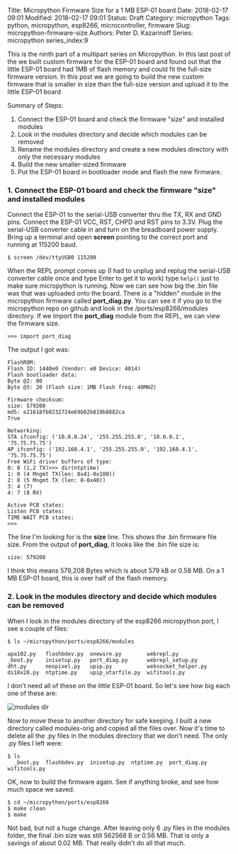 Title: Micropython Firmware Size for a 1 MB ESP-01 board
Date: 2018-02-17 09:01
Modified: 2018-02-17 09:01
Status: Draft
Category: micropython
Tags: python, micropython, esp8266, microcontroller, firmware
Slug: micropython-firmware-size
Authors: Peter D. Kazarinoff
Series: micropython
series_index:9

This is the ninth part of a multipart series on Micropython. In this last post of the we built custom firmware for the ESP-01 board and found out that the little ESP-01 board had 1MB of flash memory and could fit the full-size firmware version.  In this post we are going to build the new custom firmware that is smaller in size than the full-size version and upload it to the little ESP-01 board 

Summary of Steps:

1. Connect the ESP-01 board and check the firmware "size" and installed modules
2. Look in the modules directory and decide which modules can be removed
3. Rename the modules directory and create a new modules directory with only the necessary modules
4. Build the new smaller-sized firmware
5. Put the ESP-01 board in bootloader mode and flash the new firmware.


### 1. Connect the ESP-01 board and check the firmware "size" and installed modules

Connect the ESP-01 to the serial-USB converter thru the TX, RX and GND pins. Connect the ESP-01 VCC, RST, CHPD and RST pins to 3.3V. Plug the serial-USB converter cable in and turn on the breadboard power supply. Bring up a terminal and open **screen** pointing to the correct port and running at 115200 baud.

```
$ screen /dev/ttyUSB0 115200
```

When the REPL prompt comes up (I had to unplug and replug the serial-USB converter cable once and type Enter to get it to work) type ```help()``` just to make sure micropython is running. Now we can see how big the .bin file was that was uploaded onto the board. There is a "hidden" module in the micropython firmware called **port_diag.py**. You can see it if you go to the micropython repo on github and look in the /ports/esp8266/modules directory. If we import the **port_diag** module from the REPL, we can view the firmware size.

```
>>> import port_diag
```

The output I got was:

```
FlashROM:
Flash ID: 1440e0 (Vendor: e0 Device: 4014)
Flash bootloader data:
Byte @2: 00
Byte @3: 20 (Flash size: 1MB Flash freq: 40MHZ)

Firmware checksum:
size: 579208
md5: e21618fb0232724e69b02b819b8882ca
True

Networking:
STA ifconfig: ('10.0.0.24', '255.255.255.0', '10.0.0.1', '75.75.75.75')
AP ifconfig: ('192.168.4.1', '255.255.255.0', '192.168.4.1', '75.75.75.75')
Free WiFi driver buffers of type:
0: 8 (1,2 TX)>>> dir(ntptime)
1: 0 (4 Mngmt TX(len: 0x41-0x100))
2: 8 (5 Mngmt TX (len: 0-0x40))
3: 4 (7)
4: 7 (8 RX)

Active PCB states:
Listen PCB states:
TIME-WAIT PCB states:
>>>
```

The line I'm looking for is the **size** line. This shows the .bin firmware file size. From the output of **port_diag**, it looks like the .bin file size is:

```
size: 579208 
```

I think this means 579,208 Bytes which is about 579 kB or 0.58 MB. On a 1 MB ESP-01 board, this is over half of the flash memory.

### 2. Look in the modules directory and decide which modules can be removed

When I look in the modules directory of the esp8266 micropython port, I see a couple of files:

```
$ ls ~/micropython/ports/esp8266/modules

apa102.py   flashbdev.py  onewire.py        webrepl.py
_boot.py    inisetup.py   port_diag.py      webrepl_setup.py
dht.py      neopixel.py   upip.py           websocket_helper.py
ds18x20.py  ntptime.py    upip_utarfile.py  wifitools.py
```

I don't need all of these on the little ESP-01 board. So let's see how big each one of these are:

![modules dir]({static}/posts/micropython/micropython_modules.png)

Now to move these to another directory for safe keeping. I built a new directory called modules-orig and copied all the files over. Now it's time to delete all the .py files in the modules directory that we don't need. The only .py files I left were:

```
$ ls
  _boot.py  flashbdev.py  inisetup.py  ntptime.py  port_diag.py  wifitools.py
```

OK, now to build the firmware again. See if anything broke, and see how much space we saved.

```
$ cd ~/micropython/ports/esp8266
$ make clean
$ make
```

Not bad, but not a huge change. After leaving only 6 .py files in the modules folder, the final .bin size was still  562568 B or 0.56 MB. That is only a savings of about 0.02 MB. That really didn't do all that much.
 




